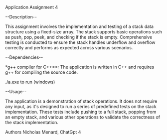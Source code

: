 Application
Assignment 4

--Description--

This assignment involves the implementation and testing of a stack data structure using a fixed-size array. The stack supports basic operations such as push, pop, peek, and checking if the stack is empty. Comprehensive testing is conducted to ensure the stack handles underflow and overflow correctly and performs as expected across various scenarios.



--Dependencies--

*g++ compiler for C++**: The application is written in C++ and requires g++ for compiling the source code.

./a.exe to run (windows)

--Usage--

The application is a demonstration of stack operations. It does not require any input, as it's designed to run a series of predefined tests on the stack implementation. These tests include pushing to a full stack, popping from an empty stack, and various other operations to validate the correctness of the stack implementation.



Authors Nicholas Menard, ChatGpt 4
